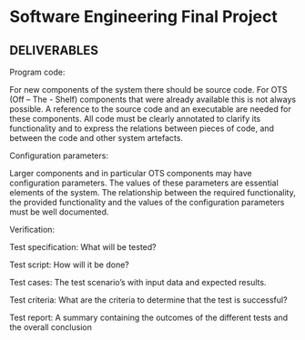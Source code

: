 # Software Engineering Final Project

## DELIVERABLES

Program code:

For new components of the system there should be source code. For OTS 
(Off – The - Shelf) components that were already available this is not 
always possible. A reference to the source code and an executable are 
needed for these components. All code must be clearly annotated to 
clarify its functionality and to express the relations between pieces of 
code, and between the code and other system artefacts.

Configuration parameters:

Larger components and in particular OTS components may have 
configuration parameters. The values of these parameters are essential 
elements of the system. The relationship between the required 
functionality, the provided functionality and the values of the 
configuration parameters must be well documented.

Verification:

Test specification: What will be tested?

Test script: How will it be done?

Test cases: The test scenario’s with input data and expected results.

Test criteria: What are the criteria to determine that the test is 
successful?

Test report: A summary containing the outcomes of the different tests 
and the overall conclusion
